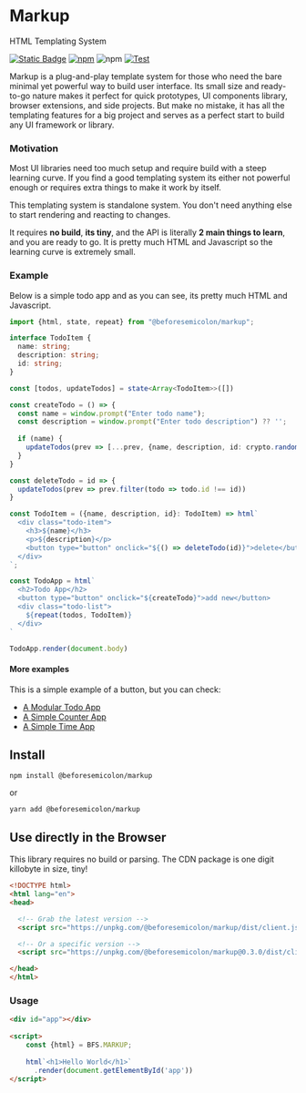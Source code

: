 # Markup
HTML Templating System

[![Static Badge](https://img.shields.io/badge/docs-markup.beforesemicolon.com-blue)](https://markup.beforesemicolon.com)
[![npm](https://img.shields.io/npm/v/%40beforesemicolon%2Fmarkup)](https://www.npmjs.com/package/@beforesemicolon/markup)
![npm](https://img.shields.io/npm/l/%40beforesemicolon%2Fmarkup)
[![Test](https://github.com/beforesemicolon/html/actions/workflows/test.yml/badge.svg?branch=main)](https://github.com/beforesemicolon/html/actions/workflows/test.yml)


Markup is a plug-and-play template system for those who need the bare minimal yet powerful
way to build user interface. Its small size and ready-to-go nature makes it perfect for quick prototypes, 
UI components library, browser extensions, and side projects. But make no mistake, it has all the templating
features for a big project and serves as a perfect start to build any UI framework or library.

### Motivation
Most UI libraries need too much setup and require build with a steep learning curve. If you find a good templating system
its either not powerful enough or requires extra things to make it work by itself.

This templating system is standalone system. You don't need anything else to start rendering and reacting to changes.

It requires **no build**, **its tiny**, and the API is literally **2 main things to learn**, and you are ready to go. 
It is pretty much HTML and Javascript so the learning curve is extremely small.

### Example
Below is a simple todo app and as you can see, its pretty much HTML and Javascript.

```ts
import {html, state, repeat} from "@beforesemicolon/markup";

interface TodoItem {
  name: string;
  description: string;
  id: string;
}

const [todos, updateTodos] = state<Array<TodoItem>>([])

const createTodo = () => {
  const name = window.prompt("Enter todo name");
  const description = window.prompt("Enter todo description") ?? '';
  
  if (name) {
    updateTodos(prev => [...prev, {name, description, id: crypto.randomUUID()}])
  }
}

const deleteTodo = id => {
  updateTodos(prev => prev.filter(todo => todo.id !== id))
}

const TodoItem = ({name, description, id}: TodoItem) => html`
  <div class="todo-item">
    <h3>${name}</h3>
    <p>${description}</p>
    <button type="button" onclick="${() => deleteTodo(id)}">delete</button>
  </div>
`;

const TodoApp = html`
  <h2>Todo App</h2>
  <button type="button" onclick="${createTodo}">add new</button>
  <div class="todo-list">
    ${repeat(todos, TodoItem)}
  </div>
`

TodoApp.render(document.body)
```

#### More examples

This is a simple example of a button, but you can check:
- [A Modular Todo App](https://stackblitz.com/edit/web-platform-lvonxr?file=app.js)
- [A Simple Counter App](https://stackblitz.com/edit/web-platform-adqrrf?file=app.js)
- [A Simple Time App](https://stackblitz.com/edit/web-platform-bwoxex?file=button.js)

## Install
```
npm install @beforesemicolon/markup
```
or
```
yarn add @beforesemicolon/markup
```

## Use directly in the Browser
This library requires no build or parsing. The CDN package is one digit killobyte in size, tiny!

```html
<!DOCTYPE html>
<html lang="en">
<head>

  <!-- Grab the latest version -->
  <script src="https://unpkg.com/@beforesemicolon/markup/dist/client.js"></script>

  <!-- Or a specific version -->
  <script src="https://unpkg.com/@beforesemicolon/markup@0.3.0/dist/client.js"></script>

</head>
</html>
```
### Usage
```html
<div id="app"></div>
  
<script>
    const {html} = BFS.MARKUP;
    
    html`<h1>Hello World</h1>`
      .render(document.getElementById('app'))
</script>
```
